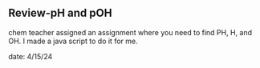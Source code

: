 ## Review-pH and pOH
chem teacher assigned an assignment where you need to find PH, H, and OH. I made a java script to do it for me.

date: 4/15/24
